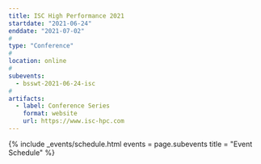 ```yaml
---
title: ISC High Performance 2021
startdate: "2021-06-24"
enddate: "2021-07-02"
#
type: "Conference" 
#
location: online
#
subevents:
  - bsswt-2021-06-24-isc
#
artifacts:
  - label: Conference Series
    format: website
    url: https://www.isc-hpc.com
---
```


{% include _events/schedule.html
   events = page.subevents
   title = "Event Schedule"
%}
